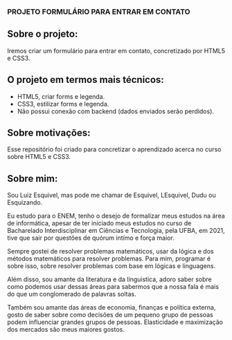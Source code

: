 ### PROJETO FORMULÁRIO PARA ENTRAR EM CONTATO

## Sobre o projeto:
Iremos criar um formulário para entrar em contato, concretizado por HTML5 e CSS3.

## O projeto em termos mais técnicos:
- HTML5, criar forms e legenda.
- CSS3, estilizar forms e legenda.
- Não possui conexão com backend (dados enviados serão perdidos).

## Sobre motivações:
Esse repositório foi criado para concretizar o aprendizado acerca no curso sobre HTML5 e CSS3.

## Sobre mim:
Sou Luiz Esquivel, mas pode me chamar de Esquivel, LEsquivel, Dudu ou Esquizando.

Eu estudo para o ENEM, tenho o desejo de formalizar meus estudos na área de informática, apesar de ter iniciado meus estudos no curso de Bacharelado Interdisciplinar em Ciências e Tecnologia, pela UFBA, em 2021, tive que sair por questões de quórum intímo e força maior.

Sempre gostei de resolver problemas matemáticos, usar da lógica e dos métodos matemáticos para resolver problemas. Para mim, programar é sobre isso, sobre resolver problemas com base em lógicas e linguagens.

Além disso, sou amante da literatura e da línguistica, adoro saber sobre como podemos usar dessas áreas para sabermos que a nossa fala é mais do que um conglomerado de palavras soltas.

Também sou amante das áreas de economia, finanças e política externa, gosto de saber sobre como decisões de um pequeno grupo de pessoas podem influenciar grandes grupos de pessoas. Elasticidade e maximização dos mercados são meus maiores gostos.